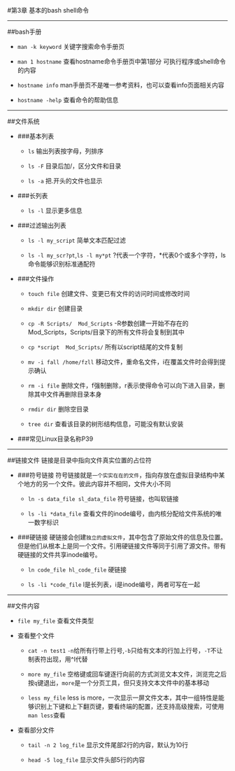 
#第3章 基本的bash shell命令
    

---
##bash手册
- `man -k keyword` 关键字搜索命令手册页

- `man 1 hostname` 查看hostname命令手册页中第1部分 可执行程序或shell命令 的内容

- `hostname info` man手册页不是唯一参考资料，也可以查看info页面相关内容

- `hostname -help` 查看命令的帮助信息


---


##文件系统

- ###基本列表
    - `ls` 输出列表按字母，列排序

    - `ls -F` 目录后加/，区分文件和目录

    - `ls -a` 把.开头的文件也显示

- ###长列表
    - `ls -l` 显示更多信息

- ###过滤输出列表
    - `ls -l my_script` 简单文本匹配过滤

    - `ls -l my_scr?pt`,`ls -l my*pt` ?代表一个字符，*代表0个或多个字符，ls命令能够识别标准通配符

- ###文件操作
    - `touch file` 创建文件、变更已有文件的访问时间或修改时间

    - `mkdir dir` 创建目录

    - `cp -R Scripts/  Mod_Scripts` -R参数创建一开始不存在的Mod_Scripts，Scripts/目录下的所有文件将会复制到其中

    - `cp *script  Mod_Scripts/` 所有以script结尾的文件复制

    - `mv -i fall /home/fzll` 移动文件，重命名文件，i在覆盖文件时会得到提示确认

    - `rm -i file` 删除文件，f强制删除，r表示使得命令可以向下进入目录，删除其中文件再删除目录本身

    - `rmdir dir` 删除空目录

    - `tree dir` 查看该目录的树形结构信息，可能没有默认安装

- ###常见Linux目录名称P39

---

##链接文件
    链接是目录中指向文件真实位置的占位符
    
- ###符号链接
    符号链接就是`一个实实在在的文件`，指向存放在虚拟目录结构中某个地方的另一个文件。彼此内容并不相同，文件大小不同
    - `ln -s data_file sl_data_file` 符号链接，也叫软链接

    - `ls -li *data_file` 查看文件的inode编号，由内核分配给文件系统的唯一数字标识
- ###硬链接
    硬链接会创建`独立的虚拟文件`，其中包含了原始文件的信息及位置。但是他们从根本上是同一个文件。引用硬链接文件等同于引用了源文件。带有硬链接的文件共享inode编号。
    - `ln code_file hl_code_file` 硬链接
    
    - `ls -li *code_file` l是长列表，i是inode编号，两者可写在一起

---

##文件内容
 - `file my_file` 查看文件类型

 - 查看整个文件
    - `cat -n test1` `-n`给所有行带上行号,`-b`只给有文本的行加上行号，`-T`不让制表符出现，用^I代替

    - `more my_file` 空格键或回车键逐行向前的方式浏览文本文件，浏览完之后按`q`键退出，`more`是一个分页工具，但只支持文本文件中的基本移动

    - `less my_file` less is more，一次显示一屏文件文本，其中一组特性是能够识别上下键和上下翻页键，要看终端的配置，还支持高级搜索，可使用`man less`查看

 - 查看部分文件
    - `tail -n 2 log_file` 显示文件尾部2行的内容，默认为10行

    - `head -5 log_file` 显示文件头部5行的内容